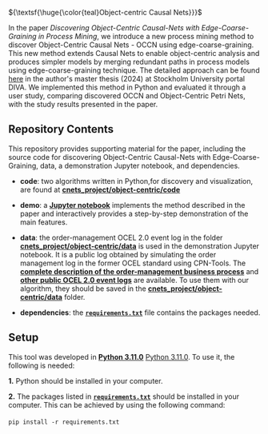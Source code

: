 ${\textsf{\huge{\color{teal}Object-centric Causal Nets}}}$

In the paper *Discovering Object-Centric Causal-Nets with Edge-Coarse-Graining in Process Mining*, we introduce a new process mining method to discover Object-Centric Causal Nets - OCCN using edge-coarse-graining. This new method extends Causal Nets to enable object-centric analysis and produces simpler models by merging redundant paths in process models using edge-coarse-graining technique. The detailed approach can be found <a href="https://su.diva-portal.org/smash/record.jsf?pid=diva2:1955576">here</a> in the author's master thesis (2024) at Stockholm University portal DIVA. We implemented this method in Python and evaluated it through a user study, comparing discovered OCCN and Object-Centric Petri Nets, with the study results presented in the paper.

## Repository Contents
This repository provides supporting material for the paper, including the source code for discovering Object-Centric Causal-Nets with Edge-Coarse-Graining, data, a demonstration Jupyter notebook, and dependencies.

- **code**: two algorithms written in Python,for discovery and visualization, are found at **[cnets_project/object-centric/code](./object-centric/code)**

- **demo**:  a **[Jupyter notebook](./object-centric/demonstration/demonstration.ipynb)** implements the method described in the paper and interactively provides a step-by-step demonstration of the main features.
  
- **data**: the order-management OCEL 2.0 event log in the folder **[cnets_project/object-centric/data](./object-centric/data)** is used in the demonstration Jupyter notebook. It is a public log obtained by simulating the order management log in the former OCEL standard using CPN-Tools. The **[complete description of the order-management business process](https://zenodo.org/records/8428112)** and **[other public OCEL 2.0 event logs](https://www.ocel-standard.org/event-logs/overview/)** are available. To use them with our algorithm, they should be saved in the **[cnets_project/object-centric/data](./object-centric/data)** folder.

- **dependencies**: the **[`requirements.txt`](./object-centric)** file contains the packages needed.

## Setup

This tool was developed in **[Python 3.11.0](https://www.python.org/downloads/release/python-3110/)** <a href="https://www.python.org/downloads/release/python-3110/">Python 3.11.0</a>. To use it, the following is needed:

**1.** Python should be installed in your computer.

**2.** The packages listed in **[`requirements.txt`](./object-centric)** should be installed in your computer. This can be achieved by using the following command:

####
    pip install -r requirements.txt
